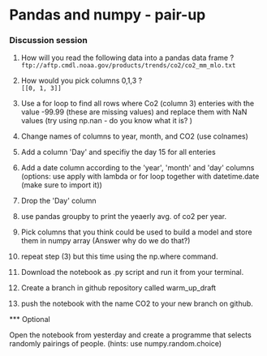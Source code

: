 # Pandas and numpy - pair-up
### Discussion session

1. How will you read the following data into a pandas data frame ? 
 ` ftp://aftp.cmdl.noaa.gov/products/trends/co2/co2_mm_mlo.txt`
 
2. How would you pick columns 0,1,3 ?  
`[[0, 1, 3]]`

3. Use a for loop to find all rows where 
Co2 (column 3) enteries with the value -99.99 (these are missing values) and replace them with NaN values (try using np.nan - do you know what it is? )

4. Change names of columns to year, month, and CO2 (use colnames)

5. Add a column 'Day' and specifiy the day 15 for all enteries

6. Add a date column according to the 'year', 'month' and 'day' columns (options: use apply with lambda or for loop together with datetime.date (make sure to import it)) 

7. Drop the 'Day' column

8. use pandas groupby to print the yeaerly avg. of co2 per year. 

9. Pick columns that you think could be used to build a model and store them in numpy array (Answer why do we do that?)

10. repeat step (3) but this time using the np.where command. 

11. Download the notebook as .py script and run it from your terminal. 

12. Create a branch in github repository called warm_up_draft   

13. push the notebook with the name CO2 to your new branch on github.

*** Optional 

Open the notebook from yesterday and create a programme that selects randomly pairings of people. (hints: use numpy.random.choice)